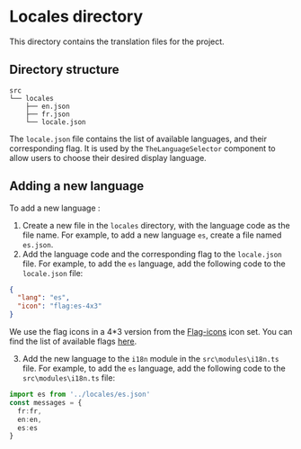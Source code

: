 # Locales directory
This directory contains the translation files for the project.

## Directory structure
```
src
└── locales
    ├── en.json
    ├── fr.json
    └── locale.json
```
The `locale.json` file contains the list of available languages, and their corresponding flag. It is used by the `TheLanguageSelector` component to allow users to choose their desired display language.

## Adding a new language
To add a new language : 
1. Create a new file in the `locales` directory, with the language code as the file name. For example, to add a new language `es`, create a file named `es.json`.
2. Add the language code and the corresponding flag to the `locale.json` file. For example, to add the `es` language, add the following code to the `locale.json` file:
```json
{
  "lang": "es",
  "icon": "flag:es-4x3"
}
```
We use the flag icons in a 4*3 version from the [Flag-icons](https://icon-sets.iconify.design/flag) icon set. You can find the list of available flags [here](https://icon-sets.iconify.design/flag).

3. Add the new language to the `i18n` module in the `src\modules\i18n.ts` file. For example, to add the `es` language, add the following code to the `src\modules\i18n.ts` file:

```ts
import es from '../locales/es.json'
const messages = {
  fr:fr,
  en:en,
  es:es
}
```
